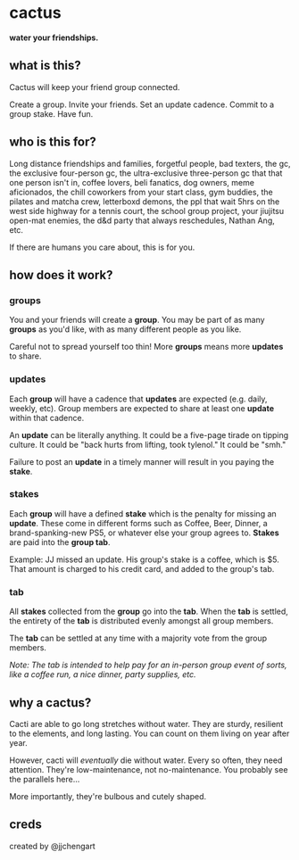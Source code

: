 # cactus

**water your friendships.**

## what is this?

Cactus will keep your friend group connected.

Create a group. Invite your friends. Set an update cadence. Commit to a group stake. Have fun.

## who is this for?

Long distance friendships and families, forgetful people, bad texters, the gc, the exclusive four-person gc, the ultra-exclusive three-person gc that that one person isn't in, coffee lovers, beli fanatics, dog owners, meme aficionados, the chill coworkers from your start class, gym buddies, the pilates and matcha crew, letterboxd demons, the ppl that wait 5hrs on the west side highway for a tennis court, the school group project, your jiujitsu open-mat enemies, the d&d party that always reschedules, Nathan Ang, etc.

If there are humans you care about, this is for you.

## how does it work?

### groups

You and your friends will create a **group**. You may be part of as many **groups** as you'd like, with as many different people as you like.

Careful not to spread yourself too thin! More **groups** means more **updates** to share.

### updates

Each **group** will have a cadence that **updates** are expected (e.g. daily, weekly, etc). Group members are expected to share at least one **update** within that cadence.

An **update** can be literally anything. It could be a five-page tirade on tipping culture. It could be "back hurts from lifting, took tylenol." It could be "smh."

Failure to post an **update** in a timely manner will result in you paying the **stake**.

### stakes

Each **group** will have a defined **stake** which is the penalty for missing an **update**. These come in different forms such as Coffee, Beer, Dinner, a brand-spanking-new PS5, or whatever else your group agrees to. **Stakes** are paid into the **group tab**.

Example: JJ missed an update. His group's stake is a coffee, which is $5. That amount is charged to his credit card, and added to the group's tab.

### tab

All **stakes** collected from the **group** go into the **tab**. When the **tab** is settled, the entirety of the **tab** is distributed evenly amongst all group members.

The **tab** can be settled at any time with a majority vote from the group members.

*Note: The tab is intended to help pay for an in-person group event of sorts, like a coffee run, a nice dinner,  party supplies, etc.*

## why a cactus?

Cacti are able to go long stretches without water. They are sturdy, resilient to the elements, and long lasting. You can count on them living on year after year.

However, cacti will *eventually* die without water. Every so often, they need attention. They're low-maintenance, not no-maintenance. You probably see the parallels here...

More importantly, they're bulbous and cutely shaped.

## creds

created by @jjchengart